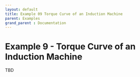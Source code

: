 ```yaml
---
layout: default
title: Example 09 Torque Curve of an Induction Machine
parent: Examples
grand_parent : Documentation
---
```


# Example 9 \- Torque Curve of an Induction Machine

TBD


